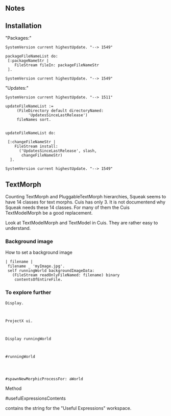 Notes
-----



Installation
-----


"Packages:"

    SystemVersion current highestUpdate. "--> 1549"
    
    packageFileNameList do:
     [:packageNameStr | 
        FileStream fileIn: packageFileNameStr 
     ].
    
    SystemVersion current highestUpdate. "--> 1549"



"Updates:"


    SystemVersion current highestUpdate. "--> 1511"
   
    updateFileNameList := 
         (FileDirectory default directoryNamed: 
              'UpdatesSinceLastRelease') 
         fileNames sort.


    updateFileNameList do:
      
     [:changeFileNameStr | 
        FileStream install: 
          ('UpdatesSinceLastRelease', slash, 
           changeFileNameStr) 
      ].
   
    SystemVersion current highestUpdate. "--> 1549"





TextMorph
---------

Counting TextMorph and PluggableTextMorph hierarchies, 
Squeak seems to have 14 classes for text morphs. Cuis has only 3.
It is not documentend why Squeak needs these 14 classes. For many of them the Cuis TextModelMorph be a good replacement.

Look at TextModelMorph and TextModel in Cuis. They are rather 
easy to understand.


### Background image ###

How to set a background image

    | filename |
     filename _ 'myImage.jpg'.
     self runningWorld backgroundImageData: 
       (FileStream readOnlyFileNamed: filename) binary
        contentsOfEntireFile.


### To explore further ###



    Display.



    ProjectX ui.



    Display runningWorld



    #runningWorld




    #spawnNewMorphicProcessFor: aWorld


Method


    
#usefulExpressionsContents

contains the string for the "Useful Expressions" workspace.